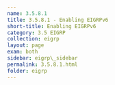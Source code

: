 ```yaml
---
name: 3.5.8.1
title: 3.5.8.1 - Enabling EIGRPv6
short-title: Enabling EIGRPv6
category: 3.5 EIGRP
collection: eigrp
layout: page
exam: both
sidebar: eigrp\_sidebar
permalink: 3.5.8.1.html
folder: eigrp
---
```

